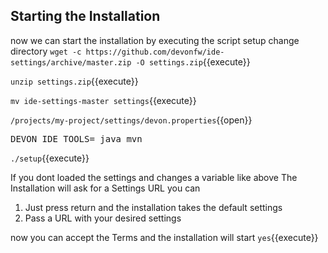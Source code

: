 ## Starting the Installation

now we can start the installation by executing the script setup 
change directory 
`wget -c https://github.com/devonfw/ide-settings/archive/master.zip -O settings.zip`{{execute}}

`unzip settings.zip`{{execute}}

`mv ide-settings-master settings`{{execute}}

`/projects/my-project/settings/devon.properties`{{open}}

<pre class="file" data-filename="devon.properties" data-target="append">DEVON_IDE_TOOLS= java mvn
</pre>

`./setup`{{execute}}

If you dont loaded the settings and changes a variable like above The Installation will ask for a Settings URL you can 
1. Just press return and the installation takes the default settings
2. Pass a URL with your desired settings 


now you can accept the Terms and the installation will start
`yes`{{execute}}